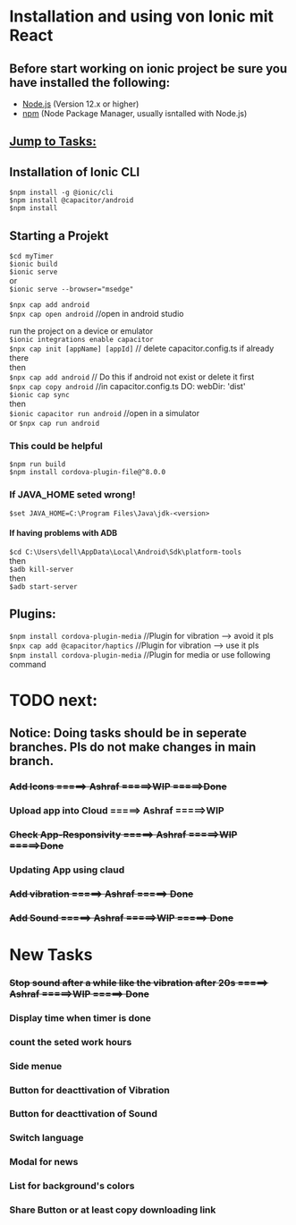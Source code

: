 # Installation and using von Ionic mit React  

## Before start working on ionic project be sure you have installed the following:  
- [Node.js](https://nodejs.org/) (Version 12.x or higher)        
- [npm](https://www.npmjs.com/) (Node Package Manager, usually isntalled with Node.js)        

## [Jump to Tasks:](#tasks) 

## Installation of Ionic CLI  
```$npm install -g @ionic/cli```  
```$npm install @capacitor/android```  
```$npm install```  

## Starting a Projekt  
```$cd myTimer```  
```$ionic build```  
```$ionic serve```  
or  
```$ionic serve --browser="msedge"```  

```$npx cap add android```  
```$npx cap open android```        //open in android studio  


run the project on a device or emulator  
```$ionic integrations enable capacitor```  
```$npx cap init [appName] [appId]```        // delete capacitor.config.ts if already there  
then  
```$npx cap add android```        // Do this if android not exist or delete it first  
```$npx cap copy android```        //in capacitor.config.ts DO: webDir: 'dist'  
```$ionic cap sync```  
then  
```$ionic capacitor run android```        //open in a simulator  
or 
```$npx cap run android```  

### This could be helpful  
```$npm run build```  
```$npm install cordova-plugin-file@^8.0.0 ``` 

### If JAVA_HOME seted wrong!  
```$set JAVA_HOME=C:\Program Files\Java\jdk-<version>```  

#### If having problems with ADB  
```$cd C:\Users\dell\AppData\Local\Android\Sdk\platform-tools```  
then  
```$adb kill-server```  
then  
```$adb start-server```  


## Plugins:
```$npm install cordova-plugin-media```       //Plugin for vibration --> avoid it pls  
```$npx cap add @capacitor/haptics```        //Plugin for vibration --> use it pls  
```$npm install cordova-plugin-media```        //Plugin for media or use following command  


<a id="tasks"></a> 
# TODO next:  

## Notice: Doing tasks should be in seperate branches. Pls do not make changes in main branch.  

### ~~Add Icons                 =====> Ashraf       =====>WIP =====>Done~~  
### Upload app into Cloud       =====> Ashraf       =====>WIP  
### ~~Check App-Responsivity      =====> Ashraf       =====>WIP =====>Done~~  
### Updating App using claud  
### ~~Add vibration               =====> Ashraf     =====> Done~~  
### ~~Add Sound                   =====> Ashraf     =====>WIP =====> Done~~  


# New Tasks
### ~~Stop sound after a while like the vibration after 20s  =====> Ashraf     =====>WIP =====> Done~~  
### Display time when timer is done  
### count the seted work hours  
### Side menue  
### Button for deacttivation of Vibration  
### Button for deacttivation of Sound  
### Switch language  
### Modal for news  
### List for background's colors  
### Share Button or at least copy downloading link  


